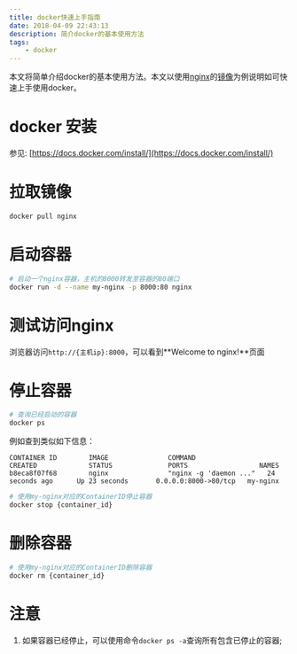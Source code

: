 ```yaml
---
title: docker快速上手指南
date: 2018-04-09 22:43:13
description: 简介docker的基本使用方法
tags:
    - docker
---
```


本文将简单介绍docker的基本使用方法。本文以使用[nginx](https://nginx.org/)的[镜像](https://hub.docker.com/_/nginx/)为例说明如可快速上手使用docker。

<!-- more -->

# docker 安装
参见: [https://docs.docker.com/install/](https://docs.docker.com/install/)

# 拉取镜像

```bash
docker pull nginx
```

# 启动容器

```bash
# 启动一个nginx容器，主机的8000转发至容器的80端口
docker run -d --name my-nginx -p 8000:80 nginx
```

# 测试访问nginx

浏览器访问`http://{主机ip}:8000`，可以看到**Welcome to nginx!**页面

# 停止容器

```bash
# 查询已经启动的容器
docker ps
```
例如查到类似如下信息：

```
CONTAINER ID        IMAGE               COMMAND                  CREATED             STATUS              PORTS                  NAMES
b8eca8f07f68        nginx               "nginx -g 'daemon ..."   24 seconds ago      Up 23 seconds       0.0.0.0:8000->80/tcp   my-nginx
```

```bash
# 使用my-nginx对应的ContainerID停止容器
docker stop {container_id}
```

# 删除容器

```bash
# 使用my-nginx对应的ContainerID删除容器
docker rm {container_id}
```
# 注意

 1. 如果容器已经停止，可以使用命令`docker ps -a`查询所有包含已停止的容器;
    
